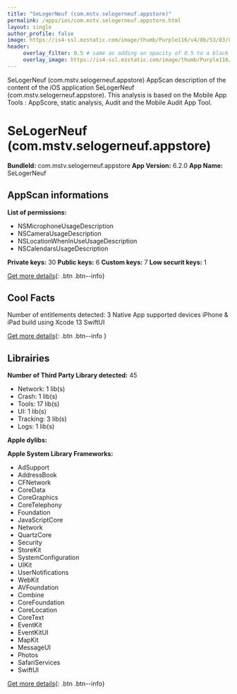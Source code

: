 ```yaml
---
title: "SeLogerNeuf (com.mstv.selogerneuf.appstore)"
permalink: /apps/ios/com.mstv.selogerneuf.appstore.html
layout: single
author_profile: false
image: https://is4-ssl.mzstatic.com/image/thumb/Purple116/v4/8b/53/83/8b538361-aa4e-c528-4957-965d03669e25/AppIcon-0-1x_U007emarketing-0-7-0-P3-85-220.png/512x512bb.jpg
header: 
     overlay_filter: 0.5 # same as adding an opacity of 0.5 to a black background
     overlay_image: https://is4-ssl.mzstatic.com/image/thumb/Purple116/v4/8b/53/83/8b538361-aa4e-c528-4957-965d03669e25/AppIcon-0-1x_U007emarketing-0-7-0-P3-85-220.png/512x512bb.jpg
---
```

SeLogerNeuf (com.mstv.selogerneuf.appstore) AppScan description of the content of the iOS application SeLogerNeuf (com.mstv.selogerneuf.appstore). This analysis is based on the Mobile App Tools : AppScore, static analysis, Audit and the Mobile Audit App Tool.

# SeLogerNeuf (com.mstv.selogerneuf.appstore)

**BundleId:** com.mstv.selogerneuf.appstore
**App Version:** 6.2.0
**App Name:** SeLogerNeuf


## AppScan informations 

**List of permissions:** 
- NSMicrophoneUsageDescription
- NSCameraUsageDescription
- NSLocationWhenInUseUsageDescription
- NSCalendarsUsageDescription
  
  
**Private keys:** 30
**Public keys:** 6
**Custom keys:** 7
**Low securit keys:** 1
  
[Get more details](/pricing.html){: .btn .btn--info}

## Cool Facts

Number of entitlements detected: 3
Native App
supported devices iPhone & iPad
build using Xcode 13
SwiftUI
  
[Get more details](/pricing.html){: .btn .btn--info }

## Librairies 
**Number of Third Party Library detected:** 45
- Network: 1 lib(s)
- Crash: 1 lib(s)
- Tools: 17 lib(s)
- UI: 1 lib(s)
- Tracking: 3 lib(s)
- Logs: 1 lib(s)


**Apple dylibs:**


**Apple System Library Frameworks:**
- AdSupport
- AddressBook
- CFNetwork
- CoreData
- CoreGraphics
- CoreTelephony
- Foundation
- JavaScriptCore
- Network
- QuartzCore
- Security
- StoreKit
- SystemConfiguration
- UIKit
- UserNotifications
- WebKit
- AVFoundation
- Combine
- CoreFoundation
- CoreLocation
- CoreText
- EventKit
- EventKitUI
- MapKit
- MessageUI
- Photos
- SafariServices
- SwiftUI


  
[Get more details](/pricing.html){: .btn .btn--info}

